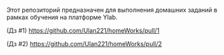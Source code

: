 Этот репозиторий предназначен для выполнения домашних заданий в рамках обучения на платформе Ylab.

(Дз #1)  https://github.com/Ulan221/homeWorks/pull/1

(Дз #2)  https://github.com/Ulan221/homeWorks/pull/2

